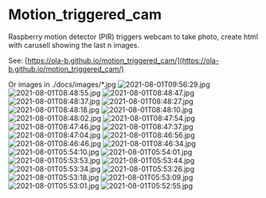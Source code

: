 # Motion_triggered_cam
Raspberry motion detector (PIR) triggers webcam to take photo, create html with carusell showing the last n images.

See: [https://ola-b.github.io/motion_triggered_cam/](https://ola-b.github.io/motion_triggered_cam/)


Or images in ./docs/images/*.jpg
![2021-08-01T09:56:29.jpg](https://github.com/Ola-B/motion_triggered_cam/blob/main/docs/images/2021-08-01T09:56:29.jpg "2021-08-01T09:56:29.jpg")
![2021-08-01T08:48:55.jpg](https://github.com/Ola-B/motion_triggered_cam/blob/main/docs/images/2021-08-01T08:48:55.jpg "2021-08-01T08:48:55.jpg")
![2021-08-01T08:48:47.jpg](https://github.com/Ola-B/motion_triggered_cam/blob/main/docs/images/2021-08-01T08:48:47.jpg "2021-08-01T08:48:47.jpg")
![2021-08-01T08:48:37.jpg](https://github.com/Ola-B/motion_triggered_cam/blob/main/docs/images/2021-08-01T08:48:37.jpg "2021-08-01T08:48:37.jpg")
![2021-08-01T08:48:27.jpg](https://github.com/Ola-B/motion_triggered_cam/blob/main/docs/images/2021-08-01T08:48:27.jpg "2021-08-01T08:48:27.jpg")
![2021-08-01T08:48:18.jpg](https://github.com/Ola-B/motion_triggered_cam/blob/main/docs/images/2021-08-01T08:48:18.jpg "2021-08-01T08:48:18.jpg")
![2021-08-01T08:48:10.jpg](https://github.com/Ola-B/motion_triggered_cam/blob/main/docs/images/2021-08-01T08:48:10.jpg "2021-08-01T08:48:10.jpg")
![2021-08-01T08:48:02.jpg](https://github.com/Ola-B/motion_triggered_cam/blob/main/docs/images/2021-08-01T08:48:02.jpg "2021-08-01T08:48:02.jpg")
![2021-08-01T08:47:54.jpg](https://github.com/Ola-B/motion_triggered_cam/blob/main/docs/images/2021-08-01T08:47:54.jpg "2021-08-01T08:47:54.jpg")
![2021-08-01T08:47:46.jpg](https://github.com/Ola-B/motion_triggered_cam/blob/main/docs/images/2021-08-01T08:47:46.jpg "2021-08-01T08:47:46.jpg")
![2021-08-01T08:47:37.jpg](https://github.com/Ola-B/motion_triggered_cam/blob/main/docs/images/2021-08-01T08:47:37.jpg "2021-08-01T08:47:37.jpg")
![2021-08-01T08:47:04.jpg](https://github.com/Ola-B/motion_triggered_cam/blob/main/docs/images/2021-08-01T08:47:04.jpg "2021-08-01T08:47:04.jpg")
![2021-08-01T08:46:56.jpg](https://github.com/Ola-B/motion_triggered_cam/blob/main/docs/images/2021-08-01T08:46:56.jpg "2021-08-01T08:46:56.jpg")
![2021-08-01T08:46:46.jpg](https://github.com/Ola-B/motion_triggered_cam/blob/main/docs/images/2021-08-01T08:46:46.jpg "2021-08-01T08:46:46.jpg")
![2021-08-01T08:46:34.jpg](https://github.com/Ola-B/motion_triggered_cam/blob/main/docs/images/2021-08-01T08:46:34.jpg "2021-08-01T08:46:34.jpg")
![2021-08-01T05:54:10.jpg](https://github.com/Ola-B/motion_triggered_cam/blob/main/docs/images/2021-08-01T05:54:10.jpg "2021-08-01T05:54:10.jpg")
![2021-08-01T05:54:01.jpg](https://github.com/Ola-B/motion_triggered_cam/blob/main/docs/images/2021-08-01T05:54:01.jpg "2021-08-01T05:54:01.jpg")
![2021-08-01T05:53:53.jpg](https://github.com/Ola-B/motion_triggered_cam/blob/main/docs/images/2021-08-01T05:53:53.jpg "2021-08-01T05:53:53.jpg")
![2021-08-01T05:53:44.jpg](https://github.com/Ola-B/motion_triggered_cam/blob/main/docs/images/2021-08-01T05:53:44.jpg "2021-08-01T05:53:44.jpg")
![2021-08-01T05:53:34.jpg](https://github.com/Ola-B/motion_triggered_cam/blob/main/docs/images/2021-08-01T05:53:34.jpg "2021-08-01T05:53:34.jpg")
![2021-08-01T05:53:26.jpg](https://github.com/Ola-B/motion_triggered_cam/blob/main/docs/images/2021-08-01T05:53:26.jpg "2021-08-01T05:53:26.jpg")
![2021-08-01T05:53:18.jpg](https://github.com/Ola-B/motion_triggered_cam/blob/main/docs/images/2021-08-01T05:53:18.jpg "2021-08-01T05:53:18.jpg")
![2021-08-01T05:53:09.jpg](https://github.com/Ola-B/motion_triggered_cam/blob/main/docs/images/2021-08-01T05:53:09.jpg "2021-08-01T05:53:09.jpg")
![2021-08-01T05:53:01.jpg](https://github.com/Ola-B/motion_triggered_cam/blob/main/docs/images/2021-08-01T05:53:01.jpg "2021-08-01T05:53:01.jpg")
![2021-08-01T05:52:55.jpg](https://github.com/Ola-B/motion_triggered_cam/blob/main/docs/images/2021-08-01T05:52:55.jpg "2021-08-01T05:52:55.jpg")
